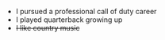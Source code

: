* I pursued a professional call of duty career 
* I played quarterback growing up
* ~~I like country music~~
